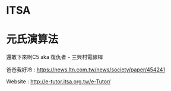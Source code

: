 # ITSA
# 元氏演算法

還敢下來啊C5 aka 復仇者 - 三興村電線桿

爸爸我好冷 : https://news.ltn.com.tw/news/society/paper/454241

Website : http://e-tutor.itsa.org.tw/e-Tutor/
